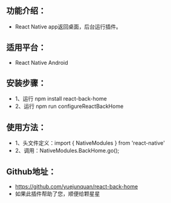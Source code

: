 ## 功能介绍：
- React Native app返回桌面，后台运行插件。

## 适用平台：
- React Native Android

## 安装步骤：
- 1、运行 npm install react-back-home
- 2、运行 npm run configureReactBackHome

## 使用方法：
- 1、头文件定义：import { NativeModules } from 'react-native'
- 2、调用：NativeModules.BackHome.go();

## Github地址：
- https://github.com/yuejunquan/react-back-home
- 如果此插件帮助了您，顺便给颗星星